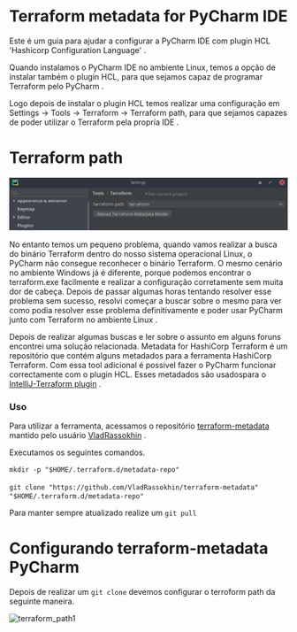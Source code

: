 # Terraform metadata for PyCharm IDE

Este é um guia para ajudar a configurar a PyCharm IDE com plugin HCL 'Hashicorp Configuration Language' .

Quando instalamos o PyCharm IDE no ambiente Linux, temos a opção de instalar também o plugin HCL, para que sejamos capaz de programar Terraform pelo PyCharm .

Logo depois de instalar o plugin HCL temos realizar uma configuração em Settings -> Tools -> Terraform -> Terraform path, para que sejamos capazes de poder utilizar o Terraform pela propría IDE .

# Terraform path
![terraform path](images/terraform_path.png)

No entanto temos um pequeno problema, quando vamos realizar a busca do binário Terraform dentro do nosso sistema operacional Linux, o PyCharm não consegue reconhecer o binário Terraform. O mesmo
cenário no ambiente Windows já é diferente, porque podemos encontrar o terraform.exe facilmente e realizar a configuração corretamente sem muita dor de cabeça. Depois de passar algumas horas 
tentando resolver esse problema sem sucesso, resolvi começar a buscar sobre o mesmo para ver como podia resolver esse problema definitivamente e poder usar PyCharm junto com Terraform no ambiente Linux .

Depois de realizar algumas buscas e ler sobre o assunto em alguns foruns encontrei uma solução relacionada. Metadata for HashiCorp Terraform é um repositório que contém alguns metadados para a 
ferramenta HashiCorp Terraform. Com essa tool adicional é possivel fazer o PyCharm funcionar correctamente com o plugin HCL. Esses metadados são usados ​​para o [IntelliJ-Terraform plugin](https://plugins.jetbrains.com/plugin/7808) .

### Uso

Para utilizar a ferramenta, acessamos o repositório [terraform-metadata](https://github.com/VladRassokhin/terraform-metadata) mantido pelo usuário [VladRassokhin](https://github.com/VladRassokhin) .

Executamos os seguintes comandos.

```
mkdir -p "$HOME/.terraform.d/metadata-repo"

git clone "https://github.com/VladRassokhin/terraform-metadata" "$HOME/.terraform.d/metadata-repo"
```

Para manter sempre atualizado realize um `git pull`

# Configurando terraform-metadata PyCharm

Depois de realizar um `git clone` devemos configurar o terroform path da seguinte maneira.

![terraform_path1](./images/terraform_path2.png)


 